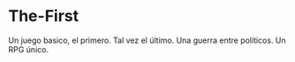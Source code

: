 # The-First
Un juego basico, el primero. Tal vez el último. Una guerra entre políticos. Un RPG único.

